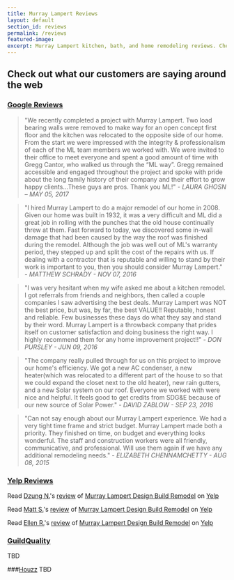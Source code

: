 ```yaml
---
title: Murray Lampert Reviews
layout: default
section_id: reviews
permalink: /reviews
featured-image:
excerpt: Murray Lampert kitchen, bath, and home remodeling reviews. Check out our online customer reviews from Google, Yelp, Houzz, and GuildQuality.
---
```


## Check out what our customers are saying around the web

### [Google Reviews](https://www.google.com/search?q=murray+lamperty+san+diego&oq=murray+lamperty+san+diego&aqs=chrome..69i57j0.2246j0j1&sourceid=chrome&ie=UTF-8#lrd=0x80d955a57abf532f:0x409268b5dbfcff56,1,)
> "We recently completed a project with Murray Lampert. Two load bearing walls were removed to make way for an open concept first floor and the kitchen was relocated to the opposite side of our home. From the start we were impressed with the integrity & professionalism of each of the ML team members we worked with. We were invited to their office to meet everyone and spent a good amount of time with Gregg Cantor, who walked us through the “ML way”. Gregg remained accessible and engaged throughout the project and spoke with pride about the long family history of their company and their effort to grow happy clients...These guys are pros. Thank you ML!" - _LAURA GHOSN – MAY 05, 2017_

> "I hired Murray Lampert to do a major remodel of our home in 2008. Given our home was built in 1932, it was a very difficult and ML did a great job in rolling with the punches that the old house continually threw at them. Fast forward to today, we discovered some in-wall damage that had been caused by the way the roof was finished during the remodel. Although the job was well out of ML's warranty period, they stepped up and split the cost of the repairs with us. If dealing with a contractor that is reputable and willing to stand by their work is important to you, then you should consider Murray Lampert." - _MATTHEW SCHRADY - NOV 07, 2016_

> "I was very hesitant when my wife asked me about a kitchen remodel. I got referrals from friends and neighbors, then called a couple companies I saw advertising the best deals. Murray Lampert was NOT the best price, but was, by far, the best VALUE!! Reputable, honest and reliable. Few businesses these days do what they say and stand by their word. Murray Lampert is a throwback company that prides itself on customer satisfaction and doing business the right way. I highly recommend them for any home improvement project!!" - _DON PURSLEY - JUN 09, 2016_

> "The company really pulled through for us on this project to improve our home's efficiency. We got a new AC condenser, a new heater(which was relocated to a different part of the house to so that we could expand the closet next to the old heater), new rain gutters, and a new Solar system on our roof. Everyone we worked with were nice and helpful. It feels good to get credits from SDG&E because of our new source of Solar Power." - _DAVID ZABLOW - SEP 23, 2016_

> "Can not say enough about our Murray Lampert experience. We had a very tight time frame and strict budget. Murray Lampert made both a priority. They finished on time, on budget and everything looks wonderful. The staff and construction workers were all friendly, communicative, and professional. Will use them again if we have any additional remodeling needs." - _ELIZABETH CHENNAMCHETTY - AUG 08, 2015_

### [Yelp Reviews](https://www.yelp.com/biz/murray-lampert-design-build-remodel-san-diego)
<span class="yelp-review" data-review-id="EN-2BdPc6Qg1aNQ7kLmH-Q" data-hostname="www.yelp.com">Read <a href="https://www.yelp.com/user_details?userid=GVGe-k8kb8Nx-SSWfdU1cQ" rel="nofollow noopener">Dzung N.</a>'s <a href="https://www.yelp.com/biz/murray-lampert-design-build-remodel-san-diego?hrid=EN-2BdPc6Qg1aNQ7kLmH-Q" rel="nofollow noopener">review</a> of <a href="https://www.yelp.com/biz/oeIsDIcIiqbk94lIFs7SUA" rel="nofollow noopener">Murray Lampert Design Build Remodel</a> on <a href="https://www.yelp.com" rel="nofollow noopener">Yelp</a><script async="async" src="https://www.yelp.com/embed/widgets.js" type="text/javascript"></script></span>

<span class="yelp-review" data-review-id="Sz6q-3E1vU878UDFoALEIQ" data-hostname="www.yelp.com">Read <a href="https://www.yelp.com/user_details?userid=7TI6uuAbtARrromluedQiQ" rel="nofollow noopener">Matt S.</a>'s <a href="https://www.yelp.com/biz/murray-lampert-design-build-remodel-san-diego?hrid=Sz6q-3E1vU878UDFoALEIQ" rel="nofollow noopener">review</a> of <a href="https://www.yelp.com/biz/oeIsDIcIiqbk94lIFs7SUA" rel="nofollow noopener">Murray Lampert Design Build Remodel</a> on <a href="https://www.yelp.com" rel="nofollow noopener">Yelp</a><script async="async" src="https://www.yelp.com/embed/widgets.js" type="text/javascript"></script></span>

<span class="yelp-review" data-review-id="h-NgzXwHPkoeBjgFD5LLgw" data-hostname="www.yelp.com">Read <a href="https://www.yelp.com/user_details?userid=x5wu1VqqoDCEmY0UiJoGlw" rel="nofollow noopener">Ellen R.</a>'s <a href="https://www.yelp.com/biz/murray-lampert-design-build-remodel-san-diego?hrid=h-NgzXwHPkoeBjgFD5LLgw" rel="nofollow noopener">review</a> of <a href="https://www.yelp.com/biz/oeIsDIcIiqbk94lIFs7SUA" rel="nofollow noopener">Murray Lampert Design Build Remodel</a> on <a href="https://www.yelp.com" rel="nofollow noopener">Yelp</a><script async="async" src="https://www.yelp.com/embed/widgets.js" type="text/javascript"></script></span>

### [GuildQuality](#)
TBD

###[Houzz](#)
TBD
